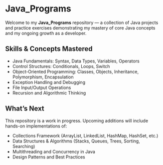 # Java_Programs

Welcome to my **Java_Programs** repository — a collection of Java projects and practice exercises demonstrating my mastery of core Java concepts and my ongoing growth as a developer.

## Skills & Concepts Mastered

- Java Fundamentals: Syntax, Data Types, Variables, Operators  
- Control Structures: Conditionals, Loops, Switch  
- Object-Oriented Programming: Classes, Objects, Inheritance, Polymorphism, Encapsulation  
- Exception Handling and Debugging  
- File Input/Output Operations  
- Recursion and Algorithmic Thinking  

## What’s Next

This repository is a work in progress. Upcoming additions will include hands-on implementations of:

- Collections Framework (ArrayList, LinkedList, HashMap, HashSet, etc.)  
- Data Structures & Algorithms (Stacks, Queues, Trees, Sorting, Searching)  
- Multithreading and Concurrency in Java  
- Design Patterns and Best Practices  


